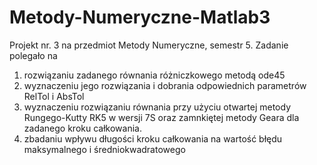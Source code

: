 # Metody-Numeryczne-Matlab3
Projekt nr. 3 na przedmiot Metody Numeryczne, semestr 5.
Zadanie polegało na
1. rozwiązaniu zadanego równania różniczkowego metodą ode45
2. wyznaczeniu jego rozwiązania i dobrania odpowiednich parametrów RelTol i AbsTol
3. wyznaczeniu rozwiązaniu równania przy użyciu otwartej metody Rungego-Kutty RK5 w wersji 7S oraz zamnkiętej metody Geara dla zadanego kroku całkowania.
4. zbadaniu wpływu długości kroku całkowania na wartość błędu maksymalnego i średniokwadratowego
